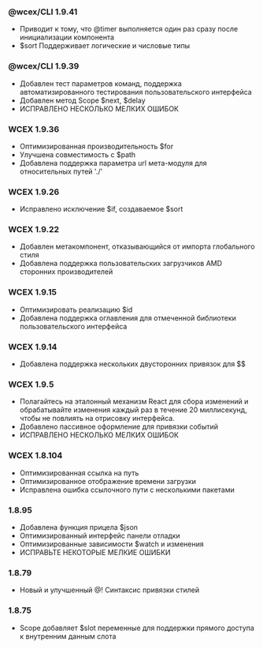 <!--DESC: {icon:{name:"update",pkg:"mdi",type:"filled"},id:99} -->

### @wcex/CLI 1.9.41
- Приводит к тому, что @timer выполняется один раз сразу после инициализации компонента
- $sort Поддерживает логические и числовые типы

### @wcex/CLI 1.9.39
- Добавлен тест параметров команд, поддержка автоматизированного тестирования пользовательского интерфейса
- Добавлен метод Scope $next, $delay
- ИСПРАВЛЕНО НЕСКОЛЬКО МЕЛКИХ ОШИБОК

### WCEX 1.9.36
- Оптимизированная производительность $for
- Улучшена совместимость с $path
- Добавлена поддержка параметра url мета-модуля для относительных путей './'


### WCEX 1.9.26
- Исправлено исключение $if, создаваемое $sort

### WCEX 1.9.22
- Добавлен метакомпонент, отказывающийся от импорта глобального стиля
- Добавлена поддержка пользовательских загрузчиков AMD сторонних производителей

### WCEX 1.9.15
- Оптимизировать реализацию $id
- Добавлена поддержка оглавления для отмеченной библиотеки пользовательского интерфейса 
### WCEX 1.9.14
- Добавлена поддержка нескольких двусторонних привязок для $$

### WCEX 1.9.5
- Полагайтесь на эталонный механизм React для сбора изменений и обрабатывайте изменения каждый раз в течение 20 миллисекунд, чтобы не повлиять на отрисовку интерфейса.
- Добавлено пассивное оформление для привязки событий
- ИСПРАВЛЕНО НЕСКОЛЬКО МЕЛКИХ ОШИБОК

### WCEX 1.8.104
- Оптимизированная ссылка на путь
- Оптимизированное отображение времени загрузки
- Исправлена ошибка ссылочного пути с несколькими пакетами

### 1.8.95
- Добавлена функция прицела $json
- Оптимизированный интерфейс панели отладки
- Оптимизированные зависимости $watch и изменения
- ИСПРАВЬТЕ НЕКОТОРЫЕ МЕЛКИЕ ОШИБКИ

### 1.8.79
- Новый и улучшенный @! Синтаксис привязки стилей

### 1.8.75 
- Scope добавляет $slot переменные для поддержки прямого доступа к внутренним данным слота 

